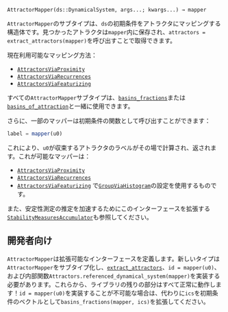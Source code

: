 ```
AttractorMapper(ds::DynamicalSystem, args...; kwargs...) → mapper
```

`AttractorMapper`のサブタイプは、`ds`の初期条件をアトラクタにマッピングする構造体です。見つかったアトラクタは`mapper`内に保存され、`attractors = extract_attractors(mapper)`を呼び出すことで取得できます。

現在利用可能なマッピング方法：

  * [`AttractorsViaProximity`](@ref)
  * [`AttractorsViaRecurrences`](@ref)
  * [`AttractorsViaFeaturizing`](@ref)

すべての`AttractorMapper`サブタイプは、[`basins_fractions`](@ref)または[`basins_of_attraction`](@ref)と一緒に使用できます。

さらに、一部のマッパーは初期条件の関数として呼び出すことができます：

```julia
label = mapper(u0)
```

これにより、`u0`が収束するアトラクタのラベルがその場で計算され、返されます。これが可能なマッパーは：

  * [`AttractorsViaProximity`](@ref)
  * [`AttractorsViaRecurrences`](@ref)
  * [`AttractorsViaFeaturizing`](@ref) で[`GroupViaHistogram`](@ref)の設定を使用するものです。

また、安定性測定の推定を加速するためにこのインターフェースを拡張する[`StabilityMeasuresAccumulator`](@ref)も参照してください。

## 開発者向け

`AttractorMapper`は拡張可能なインターフェースを定義します。新しいタイプは`AttractorMapper`をサブタイプ化し、[`extract_attractors`](@ref)、`id = mapper(u0)`、および内部関数`Attractors.referenced_dynamical_system(mapper)`を実装する必要があります。これらから、ライブラリの残りの部分はすべて正常に動作します！`id = mapper(u0)`を実装することが不可能な場合は、代わりに`ics`を初期条件のベクトルとして`basins_fractions(mapper, ics)`を拡張してください。
